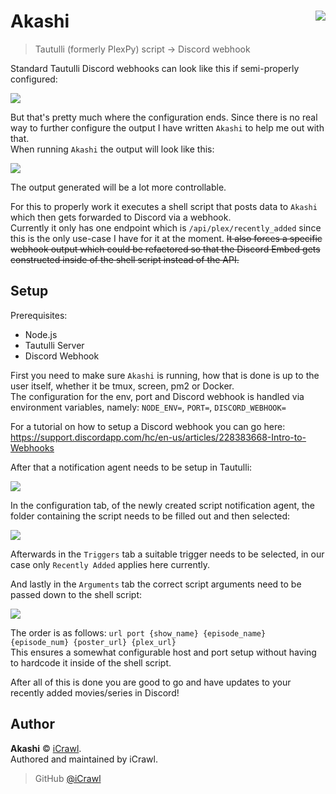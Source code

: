 # Akashi <img src="https://i.imgur.com/fl7Tu03.png" align="right">
> Tautulli (formerly PlexPy) script -> Discord webhook

Standard Tautulli Discord webhooks can look like this if semi-properly configured:

![](https://i.imgur.com/kekZvsM.png)

But that's pretty much where the configuration ends. Since there is no real way to further configure the output I have written `Akashi` to help me out with that.  
When running `Akashi` the output will look like this:

![](https://i.imgur.com/p8IsxUi.png)

The output generated will be a lot more controllable.

For this to properly work it executes a shell script that posts data to `Akashi` which then gets forwarded to Discord via a webhook.  
Currently it only has one endpoint which is `/api/plex/recently_added` since this is the only use-case I have for it at the moment. ~~It also forces a specific webhook output which could be refactored so that the Discord Embed gets constructed inside of the shell script instead of the API.~~

## Setup

Prerequisites:
- Node.js
- Tautulli Server
- Discord Webhook

First you need to make sure `Akashi` is running, how that is done is up to the user itself, whether it be tmux, screen, pm2 or Docker.  
The configuration for the env, port and Discord webhook is handled via environment variables, namely: `NODE_ENV=`, `PORT=`, `DISCORD_WEBHOOK=`

For a tutorial on how to setup a Discord webhook you can go here: <https://support.discordapp.com/hc/en-us/articles/228383668-Intro-to-Webhooks>

After that a notification agent needs to be setup in Tautulli:

![](https://i.imgur.com/fmF0Z0F.png)

In the configuration tab, of the newly created script notification agent, the folder containing the script needs to be filled out and then selected:

![](https://i.imgur.com/G0CAmJe.png)

Afterwards in the `Triggers` tab a suitable trigger needs to be selected, in our case only `Recently Added` applies here currently.

And lastly in the `Arguments` tab the correct script arguments need to be passed down to the shell script:

![](https://i.imgur.com/cuKrPRu.png)

The order is as follows: `url port {show_name} {episode_name} {episode_num} {poster_url} {plex_url}`  
This ensures a somewhat configurable host and port setup without having to hardcode it inside of the shell script.

After all of this is done you are good to go and have updates to your recently added movies/series in Discord!

## Author

**Akashi** © [iCrawl](https://github.com/iCrawl).  
Authored and maintained by iCrawl.

> GitHub [@iCrawl](https://github.com/iCrawl)
